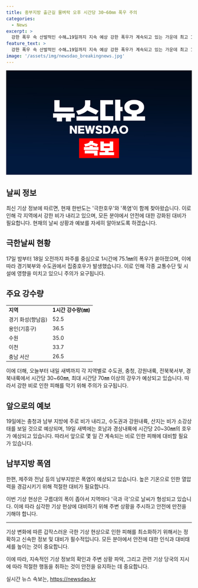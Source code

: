 ```yaml
---
title: 중부지방 출근길 물벼락 오후 시간당 30~60㎜ 폭우 주의
categories:
  - News
excerpt: >
  강한 폭우 속 산발적인 수해…19일까지 지속 예상 강한 폭우가 계속되고 있는 가운데 최고 180㎜ 이상의 비가 예상된다. 이에 대비하여야 할 필요성이 크다. 반면 하지에는 폭염이 예상되는 상황이라 비와 폭염에 대비할 필요가 있다. 현재 지역에 따라 폭우와 폭염 상황이 상이하므로 주의가 필요하다. furthermore, 남부지방과 제주에서는 더위가 계속될 것으로 예상된다. 시간당 20~30㎜의 폭우가 예상되니 교통 혼잡, 수해 및 강풍 등에 주의할 필요가 있다.
feature_text: >
  강한 폭우 속 산발적인 수해…19일까지 지속 예상 강한 폭우가 계속되고 있는 가운데 최고 180㎜ 이상의 비가 예상된다. 이에 대비하여야 할 필요성이 크다. 반면 하지에는 폭염이 예상되는 상황이라 비와 폭염에 대비할 필요가 있다. 현재 지역에 따라 폭우와 폭염 상황이 상이하므로 주의가 필요하다. furthermore, 남부지방과 제주에서는 더위가 계속될 것으로 예상된다. 시간당 20~30㎜의 폭우가 예상되니 교통 혼잡, 수해 및 강풍 등에 주의할 필요가 있다.
image: '/assets/img/newsdao_breakingnews.jpg'
---
```


<p><img src="/assets/img/newsdao_breakingnews.jpg" alt="cryptoinkorea 속보" /></p>

<h2>날씨 정보</h2>

<p data-ke-size="size16">
  최신 기상 정보에 따르면, 현재 한반도는 '극한호우'와 '폭염'이 함께 찾아왔습니다. 이로 인해 각 지역에서 강한 비가 내리고 있으며, 모든 분야에서 안전에 대한 강화된 대비가 필요합니다. 현재의 날씨 상황과 예보를 자세히 알아보도록 하겠습니다.
</p>

<h2 data-ke-size="size26">극한날씨 현황</h2>

<p data-ke-size="size16">17일 밤부터 18일 오전까지 파주를 중심으로 1시간에 75.1㎜의 폭우가 쏟아졌으며, 이에 따라 경기북부와 수도권에서 집중호우가 발생했습니다. 이로 인해 각종 교통수단 및 시설에 영향을 미치고 있으니 주의가 요구됩니다.</p>

<h2 data-ke-size="size26">주요 강수량</h2>

<table>
  <tr>
    <td><b>지역</b></td>
    <td><b>1시간 강수량(㎜)</b></td>
  </tr>
  <tr>
    <td>경기 화성(향남읍)</td>
    <td>52.5</td>
  </tr>
  <tr>
    <td>용인(기흥구)</td>
    <td>36.5</td>
  </tr>
  <tr>
    <td>수원</td>
    <td>35.0</td>
  </tr>
  <tr>
    <td>이천</td>
    <td>33.7</td>
  </tr>
  <tr>
    <td>충남 서산</td>
    <td>26.5</td>
  </tr>
</table>

<p data-ke-size="size16">
  이에 더해, 오늘부터 내일 새벽까지 각 지역별로 수도권, 충청, 강원내륙, 전북북서부, 경북내륙에서 시간당 30~60㎜, 최대 시간당 70㎜ 이상의 강우가 예상되고 있습니다. 따라서 강한 비로 인한 피해를 막기 위해 주의가 요구됩니다.
</p>

<h2 data-ke-size="size26">앞으로의 예보</h2>

<p data-ke-size="size16">
  19일에는 충청과 남부 지방에 주로 비가 내리고, 수도권과 강원내륙, 산지는 비가 소강상태를 보일 것으로 예상되며, 19일 새벽에는 호남과 경상내륙에 시간당 20~30㎜의 호우가 예상되고 있습니다. 따라서 앞으로 몇 일 간 계속되는 비로 인한 피해에 대비할 필요가 있습니다.
</p>

<h2 data-ke-size="size26">남부지방 폭염</h2>

<p data-ke-size="size16">
  한편, 제주와 전남 등의 남부지방은 폭염이 예상되고 있습니다. 높은 기온으로 인한 열압력을 경감시키기 위해 적절한 대비가 필요합니다.
</p>

<p data-ke-size="size16">
  이번 기상 현상은 구름대의 폭이 좁아서 지역마다 '극과 극'으로 날씨가 형성되고 있습니다. 이에 따라 심각한 기상 현상에 대비하기 위해 주변 상황을 주시하고 안전에 만전을 기해야 합니다.
</p>

<hr>

<p data-ke-size="size16">
  기상 변화에 따른 갑작스러운 극한 기상 현상으로 인한 피해를 최소화하기 위해서는 정확하고 신속한 정보 및 대비가 필수적입니다. 모든 분야에서 안전에 대한 인식과 대비태세를 높이는 것이 중요합니다.
</p>

<p data-ke-size="size16">
  이에 따라, 지속적인 기상 정보의 확인과 주변 상황 파악, 그리고 관련 기상 당국의 지시에 따라 적절한 행동을 취하는 것이 안전을 유지하는 데 중요합니다.
</p>
실시간 뉴스 속보는, <a href="https://newsdao.kr" rel="dofollow">https://newsdao.kr</a>


